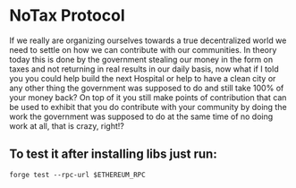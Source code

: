 # NoTax Protocol

If we really are organizing ourselves towards a true decentralized world we need to settle on how we can contribute with our communities. In theory today this is done by the government stealing our money in the form on taxes and not returning in real results in our daily basis, now what if I told you you could help build the next Hospital or help to have a clean city or any other thing the government was supposed to do and still take 100% of your money back? On top of it you still make points of contribution that can be used to exhibit that you do contribute with your community by doing the work the government was supposed to do at the same time of no doing work at all, that is crazy, right!? 


## To test it after installing libs just run:

```
forge test --rpc-url $ETHEREUM_RPC
```
